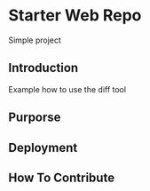 # Starter Web Repo

Simple project 


## Introduction


Example how to use the diff tool

## Purporse

## Deployment

## How To Contribute

